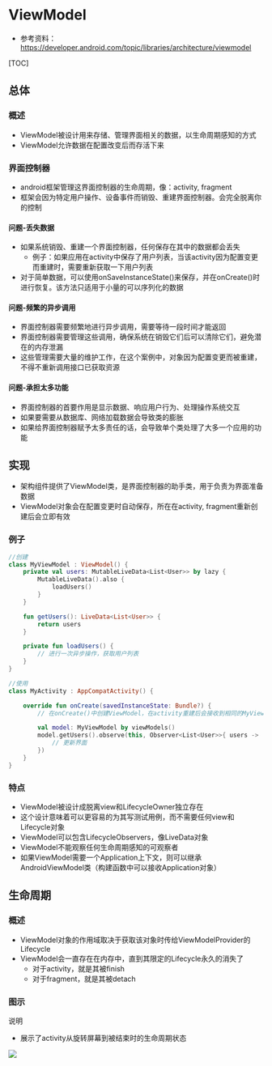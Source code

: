 
# ViewModel

* 参考资料： https://developer.android.com/topic/libraries/architecture/viewmodel

[TOC]

## 总体

### 概述
* ViewModel被设计用来存储、管理界面相关的数据，以生命周期感知的方式
* ViewModel允许数据在配置改变后而存活下来

### 界面控制器
* android框架管理这界面控制器的生命周期，像：activity, fragment
* 框架会因为特定用户操作、设备事件而销毁、重建界面控制器。会完全脱离你的控制

#### 问题-丢失数据
* 如果系统销毁、重建一个界面控制器，任何保存在其中的数据都会丢失
    * 例子：如果应用在activity中保存了用户列表，当该activity因为配置变更而重建时，需要重新获取一下用户列表
* 对于简单数据，可以使用onSaveInstanceState()来保存，并在onCreate()时进行恢复。该方法只适用于小量的可以序列化的数据

#### 问题-频繁的异步调用
* 界面控制器需要频繁地进行异步调用，需要等待一段时间才能返回
* 界面控制器需要管理这些调用，确保系统在销毁它们后可以清除它们，避免潜在的内存泄漏
* 这些管理需要大量的维护工作，在这个案例中，对象因为配置变更而被重建，不得不重新调用接口已获取资源

#### 问题-承担太多功能
* 界面控制器的首要作用是显示数据、响应用户行为、处理操作系统交互
* 如果要需要从数据库、网络加载数据会导致类的膨胀
* 如果给界面控制器赋予太多责任的话，会导致单个类处理了大多一个应用的功能

## 实现
* 架构组件提供了ViewModel类，是界面控制器的助手类，用于负责为界面准备数据
* ViewModel对象会在配置变更时自动保存，所在在activity, fragment重新创建后会立即有效

### 例子
```kotlin
//创建
class MyViewModel : ViewModel() {
    private val users: MutableLiveData<List<User>> by lazy {
        MutableLiveData().also {
            loadUsers()
        }
    }

    fun getUsers(): LiveData<List<User>> {
        return users
    }

    private fun loadUsers() {
        // 进行一次异步操作，获取用户列表
    }
}

//使用
class MyActivity : AppCompatActivity() {

    override fun onCreate(savedInstanceState: Bundle?) {
        // 在onCreate()中创建ViewModel，在activity重建后会接收到相同的MyViewModel实例

        val model: MyViewModel by viewModels()
        model.getUsers().observe(this, Observer<List<User>>{ users ->
            // 更新界面
        })
    }
}
```

### 特点
* ViewModel被设计成脱离view和LifecycleOwner独立存在
* 这个设计意味着可以更容易的为其写测试用例，而不需要任何view和Lifecycle对象
* ViewModel可以包含LifecycleObservers，像LiveData对象
* ViewModel不能观察任何生命周期感知的可观察者
* 如果ViewModel需要一个Application上下文，则可以继承AndroidViewModel类（构建函数中可以接收Application对象）


## 生命周期
### 概述
* ViewModel对象的作用域取决于获取该对象时传给ViewModelProvider的Lifecycle
* ViewModel会一直存在在内存中，直到其限定的Lifecycle永久的消失了
    * 对于activity，就是其被finish
    * 对于fragment，就是其被detach

### 图示

说明
* 展示了activity从旋转屏幕到被结束时的生命周期状态

![](https://gitee.com/cc12703/figurebed/raw/master/img/20210104113248.png)

